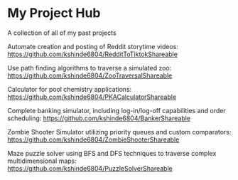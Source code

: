 # My Project Hub
A collection of all of my past projects

Automate creation and posting of Reddit storytime videos:
https://github.com/kshinde6804/RedditToTiktokShareable

Use path finding algorithms to traverse a simulated zoo:
https://github.com/kshinde6804/ZooTraversalShareable

Calculator for pool chemistry applications:
https://github.com/kshinde6804/PKACalculatorShareable

Complete banking simulator, including log-in/log-off capabilities and order scheduling:
https://github.com/kshinde6804/BankerShareable

Zombie Shooter Simulator utilizing priority queues and custom comparators:
https://github.com/kshinde6804/ZombieShooterShareable

Maze puzzle solver using BFS and DFS techniques to traverse complex multidimensional maps:
https://github.com/kshinde6804/PuzzleSolverShareable
